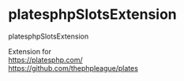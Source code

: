 # platesphpSlotsExtension
platesphpSlotsExtension

Extension for    
https://platesphp.com/    
https://github.com/thephpleague/plates    

